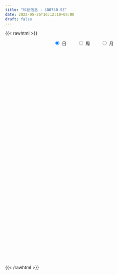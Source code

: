 ```yaml
---
title: "科创信息 - 300730.SZ"
date: 2022-05-26T16:12:10+08:00
draft: false
---
```

{{< rawhtml >}}
    <div style="text-align: center">
        <label style="padding: 1rem;"><input style="margin-right: .5rem" type="radio" name="period" value="D" checked onclick="period_change(this)">日</label>
        <label style="padding: 1rem;"><input style="margin-right: .5rem" type="radio" name="period" value="W" onclick="period_change(this)">周</label>
        <label style="padding: 1rem;"><input style="margin-right: .5rem" type="radio" name="period" value="M" onclick="period_change(this)">月</label>
    </div>
    <div id="chart" style="height: 700px;"></div> 
    <script type="text/javascript">
        const D_v = [9443.5,25385.8,19893.3,8906.42,8068.0,14833.0,13781.73,12003.5,11065.5,11438.45,15263.78,15797.0,18011.0,14410.23,10683.65,12580.5,25256.8,21319.0,59032.85,62224.02,39305.74,38021.75,27051.8,41185.65,31008.5,30438.91,17930.1,22711.1,19058.0,16519.0,72458.66,70167.05,42085.82,79376.54,121908.09,130918.43,89990.81,144579.3,91234.63,99290.86,186394.96,225645.32,137852.8,106731.9,117925.84,84306.6,68578.82,85595.1,66762.65,78666.55,59074.8,47220.02,41153.32,49302.9,44762.12,103785.2,58346.12,50975.8,37297.7,32661.1,36879.0,38184.1,92887.13,58354.5,35832.3,43767.3,29293.0,22136.05,22171.0,23701.0,21616.0,18800.8,26234.0,26129.1,24023.27,22946.99,27298.08,16214.5,25309.0,23055.55,18203.7,23357.11,17313.91,17837.1,15746.18,41631.0,26649.7,21901.7,16296.21,12959.0,17430.08,57331.11,62444.01,41465.2,69233.01,58394.35,46928.36,39869.5,104103.58,60379.06,52883.7,41491.7,34128.0,44418.7,37768.0,51626.5,19784.0,16547.83,23163.8,27030.0,19079.3,19511.4,14693.5,20214.91,15480.23,13973.7,26141.0,14548.8,13908.0,19829.5,21529.0,23727.15,37982.0,27078.4,30814.5,44687.0,27213.69,19103.81,19589.0,21322.0,24490.0,46935.71,71512.8,70199.8,81065.94,51575.0,31249.73,31952.49,27082.0,22775.0,21963.0,20809.1,28034.0,45088.1,37431.7,26333.0,49149.0,35354.8,46635.3,42199.4,33915.0,34399.0,22170.0,94861.19,51883.7,61147.86,38983.48,58263.82,49209.0,32817.7,60590.7,43627.9,25826.0,28117.97,48993.25,40931.7,111005.42,100873.23,84638.4,99137.98,133552.27,154407.28,132247.28,103589.9,129542.8,102961.4,71206.92,85384.29,144959.11,97811.05,146717.0,107850.0,63059.0,99353.05,114658.72,227596.73,230080.12,234582.12,350446.01,273024.64,167282.31,121579.63,104682.62,101170.15,144955.68,91802.15,56865.2,94871.2,106820.5,112120.2,136976.36,85349.0,89982.45,174734.78,208735.9,124865.1,98360.4,187058.31,112227.76,81961.61,92106.15,55636.0,56184.0,45207.1,85227.77,61265.32,49177.38,72739.56,51686.0,91040.38,95392.08,68049.7,119381.0,182273.78,172552.43,115436.11,192426.67,227098.27,198565.89,177974.9,135946.5,113300.9,87975.7,76108.0,66754.0,94084.0,55790.4,54269.0,71758.1,50344.0,38642.7,47968.0,37322.5,60371.8,46105.0,39453.0,34343.5,63843.3,31886.0,27572.0]
const D_histogram = [0.0,0.0394265527,0.0435383811,0.0296553159,0.0197805912,0.040868446,0.043916005,0.0468452934,0.0538945971,0.0509468082,0.0551221004,0.0697864946,0.0487563828,0.0285981731,0.016978798,0.0150981042,0.0219319293,0.0363595613,0.0763290778,0.1166814781,0.1300930382,0.1122683818,0.0850783447,0.0897916986,0.0723768101,0.0348203809,0.0012070942,-0.0562551664,-0.1038270126,-0.123324002,-0.0792487055,-0.0217081202,-0.0250650185,0.0217101988,0.1133601548,0.1470254816,0.1269310341,0.2187711811,0.2178270976,0.243796344,0.4717030871,0.4462064192,0.3432494183,0.2167782751,0.1640294541,0.0526660052,-0.0156896472,-0.0962276047,-0.1333730455,-0.2476451864,-0.3386100637,-0.4266568791,-0.4294291629,-0.3865634118,-0.3266694879,-0.2297798793,-0.1716933881,-0.1641941407,-0.1520448206,-0.1359949182,-0.0976099565,-0.1038132635,-0.0601824611,-0.0717059514,-0.1074589216,-0.168404666,-0.1815734444,-0.1904957931,-0.1990455424,-0.1656165918,-0.1449035541,-0.1188762654,-0.1257112726,-0.1422880802,-0.1305923875,-0.1046823836,-0.0716209543,-0.053515992,-0.0124273867,0.0332831931,0.0596351779,0.085099768,0.0931630615,0.0954281205,0.0911700138,0.1070894475,0.0879902765,0.0554009047,0.0369980842,0.0156039666,0.0189479779,0.0509805937,0.1081337461,0.1152481324,0.1522667016,0.1706412971,0.1778925883,0.154412071,0.1904059525,0.1828606761,0.1301357125,0.0828309757,0.0578071284,0.0077234202,-0.0165306809,-0.0826365952,-0.122819264,-0.1373474298,-0.1589719294,-0.1995027683,-0.2039937923,-0.1896626251,-0.1644912336,-0.1532534926,-0.1229091268,-0.0825378425,-0.0371719122,-0.0088378152,0.0220339442,0.0534658696,0.0739066735,0.0957911161,0.13189292,0.1421657553,0.159637662,0.1407751031,0.1336301183,0.1058196918,0.0860567266,0.0581377347,0.0443067013,0.0437588488,0.0686963901,0.0934657797,0.1217237084,0.105737061,0.0817611198,0.0334264999,0.0105725254,-0.0053475543,-0.0269238608,-0.0361748876,-0.0205406711,0.0086420253,0.0160491957,0.0215083688,0.0324313172,0.0199670954,0.0342954394,0.0511858533,0.0233694955,-0.0329778151,-0.0607827805,-0.0186858839,-0.0108830744,0.0158839391,0.0224654958,0.0549277547,0.0577504317,0.0519268247,0.0115147006,0.0063985808,-0.0152698504,-0.0104043599,0.0051171455,0.0041561263,0.0726771653,0.0878167911,0.1348745552,0.1015227123,0.1060806761,0.1613606526,0.1207221182,0.0805311591,-0.1195528049,-0.1876460961,-0.2736739132,-0.2745500059,-0.1671379519,-0.10750732,-0.0200792825,0.0272656119,0.038646831,0.0446709548,0.0628741622,0.146325689,0.2276748271,0.3086664454,0.4393679402,0.3272539677,0.2282616224,0.1115302681,0.0399614513,-0.0315485182,-0.1432352153,-0.2535009913,-0.3360964147,-0.3720020647,-0.3452808891,-0.327145307,-0.2418439386,-0.2325984023,-0.2256671742,-0.0662349452,0.052939891,0.0862691566,0.1097969995,0.1818574268,0.1512334402,0.0670821704,-0.0495513921,-0.1094795577,-0.1757853609,-0.1917960792,-0.1571374164,-0.1700364335,-0.1453095774,-0.2000728478,-0.2432581277,-0.2157414887,-0.1327356498,-0.1357853519,-0.0512666102,0.0608502114,0.175314463,0.236986808,0.1986176144,0.2554562857,0.2229033151,-0.0150898527,-0.2474468302,-0.351845723,-0.4680474795,-0.4491953321,-0.387778126,-0.2949977893,-0.2103635245,-0.1207523807,-0.0790310652,-0.0272134809,0.019343438,0.0645856319,0.077128782,0.079192483,0.0769518966,0.0687646494,0.0864787362,0.0286804905,0.022881761,0.0218473756]
const D_fast = [0.0,0.0492831909,0.0642796146,0.0578103783,0.0528808014,0.0841857677,0.0982123279,0.1128529398,0.1333758927,0.1431648058,0.1611206232,0.193231641,0.1843906249,0.1713819585,0.1640072829,0.1659011151,0.1782179225,0.2017354448,0.2607872308,0.3303100006,0.3762448203,0.3864872594,0.3805668084,0.4077280869,0.408407401,0.379556067,0.3462445538,0.2747185016,0.2011899023,0.1508619124,0.1751250325,0.2272385878,0.2176154349,0.2698182019,0.3898081965,0.4602298938,0.4718682049,0.6184011471,0.671913838,0.7588321704,1.1046646852,1.1907196221,1.1735749758,1.1012984014,1.0895569439,0.9913599963,0.9190819321,0.8144870734,0.7439983713,0.5678149338,0.3921975405,0.1974865054,0.0873569308,0.033581829,0.0118083809,0.0512530197,0.0664161639,0.0328668761,0.007004991,-0.0109438362,0.0030386364,-0.0291179864,-0.0005327993,-0.0299827774,-0.092600478,-0.1956473889,-0.2542095284,-0.3107558254,-0.3690669603,-0.3770421577,-0.3925550085,-0.3962467861,-0.4345096115,-0.4866584392,-0.5076108433,-0.5078714353,-0.4927152445,-0.4879892803,-0.4500075217,-0.3959761436,-0.3547153643,-0.3079758321,-0.2766217733,-0.2504996842,-0.2319652874,-0.1892734919,-0.1863750937,-0.2051142394,-0.2142675389,-0.2317606648,-0.223679659,-0.1789018948,-0.0947153058,-0.0587888864,0.0162963582,0.077331278,0.1290557162,0.1441782167,0.2277735863,0.265943479,0.2457524435,0.2191554506,0.2085833855,0.1604305323,0.132043761,0.0452786978,-0.025608787,-0.0744738102,-0.1358412922,-0.2262478231,-0.2817372952,-0.3148217843,-0.3307732012,-0.3578488333,-0.3582317492,-0.3384949255,-0.3024219733,-0.2762973302,-0.2399170846,-0.1951186918,-0.1562012195,-0.110368998,-0.041293964,0.00452031,0.0619016323,0.0782328491,0.1044953939,0.1031398904,0.1048911068,0.0915065486,0.0887521905,0.0991440502,0.141255689,0.1893915236,0.2480803794,0.2585279972,0.2549923359,0.2150143411,0.1948034979,0.1775465297,0.1492392579,0.1309445093,0.141443558,0.1727867607,0.18420623,0.1950424953,0.214073273,0.2066008251,0.2295030288,0.2591899061,0.2372159221,0.1726241578,0.1296234973,0.1670489229,0.1721309638,0.202868962,0.2150668927,0.2612610903,0.2785213752,0.2856794745,0.2481460254,0.2446295508,0.2191436571,0.2214080576,0.2382088494,0.2382868617,0.3249771921,0.3620710157,0.4428474186,0.4348762537,0.4659543866,0.5615745262,0.5511165213,0.531058352,0.3010861868,0.1860813715,0.0316350761,-0.037878518,0.027749048,0.06050285,0.1429110668,0.1970723642,0.218115291,0.2353071535,0.2692289015,0.3892618505,0.5275296954,0.685687925,0.9262314049,0.8959309244,0.8540039847,0.7651551973,0.7035767434,0.6241796443,0.4766841434,0.3030431196,0.1364235925,0.0075174264,-0.0520816203,-0.115732365,-0.0908919812,-0.1397960455,-0.189281611,-0.0464081183,0.0860016907,0.1408982455,0.1918753383,0.3094001222,0.3165844957,0.2492037684,0.120182358,0.032884303,-0.0773678404,-0.1413275786,-0.1459532699,-0.2013613954,-0.2129619337,-0.3177434159,-0.4217432278,-0.448161961,-0.3983400345,-0.4353360746,-0.3636339854,-0.2363046109,-0.0780117436,0.0429073034,0.0541925133,0.1748952561,0.1980681142,-0.0436975167,-0.3379162017,-0.5302765253,-0.7634901517,-0.8569368374,-0.8924641627,-0.8734332733,-0.8413898897,-0.781966841,-0.7600032919,-0.7149890777,-0.6635962994,-0.6022076975,-0.5703823519,-0.5485205301,-0.5315231424,-0.5225192273,-0.4831854564,-0.5338135795,-0.5338918687,-0.5294644102]
const D_slow = [0.0,0.0098566382,0.0207412335,0.0281550624,0.0331002102,0.0433173217,0.054296323,0.0660076463,0.0794812956,0.0922179977,0.1059985228,0.1234451464,0.1356342421,0.1427837854,0.1470284849,0.1508030109,0.1562859933,0.1653758836,0.184458153,0.2136285225,0.2461517821,0.2742188775,0.2954884637,0.3179363883,0.3360305909,0.3447356861,0.3450374596,0.330973668,0.3050169149,0.2741859144,0.254373738,0.248946708,0.2426804534,0.2481080031,0.2764480418,0.3132044122,0.3449371707,0.399629966,0.4540867404,0.5150358264,0.6329615981,0.7445132029,0.8303255575,0.8845201263,0.9255274898,0.9386939911,0.9347715793,0.9107146781,0.8773714167,0.8154601202,0.7308076042,0.6241433845,0.5167860937,0.4201452408,0.3384778688,0.281032899,0.238109552,0.1970610168,0.1590498116,0.1250510821,0.1006485929,0.0746952771,0.0596496618,0.041723174,0.0148584436,-0.0272427229,-0.072636084,-0.1202600323,-0.1700214179,-0.2114255658,-0.2476514544,-0.2773705207,-0.3087983389,-0.3443703589,-0.3770184558,-0.4031890517,-0.4210942903,-0.4344732883,-0.437580135,-0.4292593367,-0.4143505422,-0.3930756002,-0.3697848348,-0.3459278047,-0.3231353012,-0.2963629394,-0.2743653702,-0.2605151441,-0.251265623,-0.2473646314,-0.2426276369,-0.2298824885,-0.2028490519,-0.1740370188,-0.1359703434,-0.0933100191,-0.0488368721,-0.0102338543,0.0373676338,0.0830828028,0.115616731,0.1363244749,0.150776257,0.1527071121,0.1485744419,0.127915293,0.097210477,0.0628736196,0.0231306372,-0.0267450548,-0.0777435029,-0.1251591592,-0.1662819676,-0.2045953407,-0.2353226224,-0.255957083,-0.2652500611,-0.2674595149,-0.2619510288,-0.2485845614,-0.2301078931,-0.206160114,-0.173186884,-0.1376454452,-0.0977360297,-0.0625422539,-0.0291347244,-0.0026798014,0.0188343802,0.0333688139,0.0444454892,0.0553852014,0.0725592989,0.0959257439,0.126356671,0.1527909362,0.1732312162,0.1815878411,0.1842309725,0.1828940839,0.1761631187,0.1671193968,0.1619842291,0.1641447354,0.1681570343,0.1735341265,0.1816419558,0.1866337297,0.1952075895,0.2080040528,0.2138464267,0.2056019729,0.1904062778,0.1857348068,0.1830140382,0.186985023,0.1926013969,0.2063333356,0.2207709435,0.2337526497,0.2366313249,0.2382309701,0.2344135075,0.2318124175,0.2330917039,0.2341307354,0.2523000268,0.2742542245,0.3079728634,0.3333535414,0.3598737105,0.4002138736,0.4303944031,0.4505271929,0.4206389917,0.3737274677,0.3053089894,0.2366714879,0.1948869999,0.1680101699,0.1629903493,0.1698067523,0.17946846,0.1906361987,0.2063547393,0.2429361615,0.2998548683,0.3770214797,0.4868634647,0.5686769566,0.6257423622,0.6536249292,0.6636152921,0.6557281625,0.6199193587,0.5565441109,0.4725200072,0.379519491,0.2931992688,0.211412942,0.1509519574,0.0928023568,0.0363855632,0.0198268269,0.0330617997,0.0546290888,0.0820783387,0.1275426954,0.1653510555,0.1821215981,0.1697337501,0.1423638606,0.0984175204,0.0504685006,0.0111841465,-0.0313249619,-0.0676523562,-0.1176705682,-0.1784851001,-0.2324204723,-0.2656043847,-0.2995507227,-0.3123673752,-0.2971548224,-0.2533262066,-0.1940795046,-0.144425101,-0.0805610296,-0.0248352008,-0.028607664,-0.0904693716,-0.1784308023,-0.2954426722,-0.4077415052,-0.5046860367,-0.578435484,-0.6310263652,-0.6612144603,-0.6809722266,-0.6877755969,-0.6829397374,-0.6667933294,-0.6475111339,-0.6277130131,-0.608475039,-0.5912838766,-0.5696641926,-0.56249407,-0.5567736297,-0.5513117858]
const D_data = [['2021-05-17', 13.9811, 13.6822, 13.6423, 14.0011],['2021-05-18', 13.6523, 14.3, 13.5825, 14.5492],['2021-05-19', 14.1904, 14.011, 13.9014, 14.2901],['2021-05-20', 14.031, 13.7918, 13.7519, 14.0609],['2021-05-21', 13.732, 13.8018, 13.732, 14.1007],['2021-05-24', 13.742, 14.2502, 13.742, 14.2901],['2021-05-25', 14.2701, 14.1306, 14.0011, 14.3],['2021-05-26', 14.1306, 14.1904, 14.0409, 14.3499],['2021-05-27', 14.1007, 14.32, 14.1007, 14.4196],['2021-05-28', 14.31, 14.2602, 14.1007, 14.4196],['2021-05-31', 14.2402, 14.4096, 14.1605, 14.4993],['2021-06-01', 14.3897, 14.6588, 14.31, 14.6887],['2021-06-02', 14.7285, 14.2602, 14.2004, 14.7285],['2021-06-03', 14.3299, 14.2103, 14.2004, 14.5093],['2021-06-04', 14.1605, 14.2701, 14.1506, 14.4694],['2021-06-07', 14.2602, 14.3897, 14.2004, 14.4196],['2021-06-08', 14.4196, 14.5492, 13.9911, 14.7186],['2021-06-09', 14.5492, 14.7485, 14.4894, 14.9278],['2021-06-10', 14.7784, 15.2866, 14.6787, 15.6055],['2021-06-11', 15.3165, 15.6154, 15.0175, 15.745],['2021-06-15', 15.6055, 15.5556, 15.3165, 15.8247],['2021-06-16', 15.5357, 15.2866, 15.1072, 15.735],['2021-06-17', 15.0972, 15.167, 14.9777, 15.4161],['2021-06-18', 15.11, 15.62, 15.02, 16.0],['2021-06-21', 15.32, 15.42, 15.22, 15.55],['2021-06-22', 15.35, 15.11, 15.01, 15.46],['2021-06-23', 15.07, 15.03, 14.82, 15.16],['2021-06-24', 14.9, 14.51, 14.51, 15.0],['2021-06-25', 14.47, 14.33, 14.26, 14.62],['2021-06-28', 14.43, 14.45, 14.2, 14.59],['2021-06-29', 14.53, 15.27, 14.5, 16.27],['2021-06-30', 14.92, 15.71, 14.87, 16.0],['2021-07-01', 15.6, 15.11, 14.97, 15.63],['2021-07-02', 15.21, 15.89, 14.91, 16.23],['2021-07-05', 16.57, 16.92, 16.56, 18.61],['2021-07-06', 17.02, 16.68, 16.58, 18.38],['2021-07-07', 16.12, 16.2, 16.07, 17.1],['2021-07-08', 16.32, 17.99, 15.7, 18.4],['2021-07-09', 17.29, 17.31, 17.11, 17.9],['2021-07-12', 17.38, 17.97, 17.02, 18.38],['2021-07-13', 18.6, 21.56, 18.6, 21.56],['2021-07-14', 20.06, 19.4, 19.22, 20.37],['2021-07-15', 18.9, 18.51, 18.07, 19.11],['2021-07-16', 18.25, 17.94, 17.81, 18.6],['2021-07-19', 17.7, 18.66, 17.26, 18.98],['2021-07-20', 18.22, 17.7, 17.59, 18.4],['2021-07-21', 17.65, 17.9, 17.52, 18.13],['2021-07-22', 17.61, 17.43, 17.35, 18.2],['2021-07-23', 17.45, 17.69, 17.3, 17.73],['2021-07-26', 17.42, 16.28, 16.01, 17.73],['2021-07-27', 16.34, 15.89, 15.83, 16.57],['2021-07-28', 15.78, 15.23, 14.69, 15.95],['2021-07-29', 15.46, 15.79, 15.35, 15.86],['2021-07-30', 15.79, 16.21, 15.53, 16.38],['2021-08-02', 16.37, 16.47, 15.9, 16.56],['2021-08-03', 16.99, 17.18, 16.79, 17.77],['2021-08-04', 16.8, 16.99, 16.7, 17.15],['2021-08-05', 16.81, 16.43, 16.3, 17.09],['2021-08-06', 16.84, 16.44, 16.15, 16.88],['2021-08-09', 16.64, 16.47, 16.3, 16.68],['2021-08-10', 16.39, 16.82, 16.34, 17.01],['2021-08-11', 16.7, 16.28, 16.25, 16.77],['2021-08-12', 16.8, 16.95, 16.74, 17.62],['2021-08-13', 16.63, 16.3, 16.17, 16.7],['2021-08-16', 16.17, 15.8, 15.78, 16.3],['2021-08-17', 15.82, 15.11, 15.08, 15.98],['2021-08-18', 15.12, 15.36, 14.96, 15.45],['2021-08-19', 15.27, 15.19, 15.05, 15.43],['2021-08-20', 15.1, 14.97, 14.73, 15.18],['2021-08-23', 14.94, 15.39, 14.94, 15.5],['2021-08-24', 15.31, 15.22, 15.21, 15.64],['2021-08-25', 15.22, 15.27, 15.15, 15.45],['2021-08-26', 15.39, 14.77, 14.74, 15.4],['2021-08-27', 14.69, 14.43, 14.33, 14.83],['2021-08-30', 14.88, 14.61, 14.61, 15.19],['2021-08-31', 14.77, 14.74, 14.35, 15.15],['2021-09-01', 14.7, 14.86, 14.3, 14.98],['2021-09-02', 14.81, 14.7, 14.62, 14.84],['2021-09-03', 14.85, 15.06, 14.72, 15.09],['2021-09-06', 15.0, 15.3, 15.0, 15.39],['2021-09-07', 15.31, 15.23, 15.2, 15.47],['2021-09-08', 15.23, 15.36, 15.03, 15.36],['2021-09-09', 15.27, 15.25, 15.12, 15.32],['2021-09-10', 15.16, 15.23, 15.06, 15.35],['2021-09-13', 15.23, 15.17, 15.06, 15.34],['2021-09-14', 15.09, 15.49, 15.08, 15.85],['2021-09-15', 15.37, 15.08, 15.04, 15.59],['2021-09-16', 15.05, 14.79, 14.78, 15.24],['2021-09-17', 14.78, 14.83, 14.52, 14.94],['2021-09-22', 14.61, 14.67, 14.48, 14.8],['2021-09-23', 14.7, 14.91, 14.69, 15.12],['2021-09-24', 15.08, 15.36, 15.0, 16.18],['2021-09-27', 15.36, 15.95, 15.16, 16.0],['2021-09-28', 15.77, 15.56, 15.1, 15.77],['2021-09-29', 15.4, 16.14, 15.4, 16.48],['2021-09-30', 16.41, 16.17, 15.77, 16.6],['2021-10-08', 16.17, 16.23, 15.86, 16.46],['2021-10-11', 16.29, 15.93, 15.7, 16.3],['2021-10-12', 15.83, 16.85, 15.68, 17.0],['2021-10-13', 16.51, 16.54, 16.29, 16.84],['2021-10-14', 16.39, 15.95, 15.93, 16.6],['2021-10-15', 15.89, 15.85, 15.62, 16.35],['2021-10-18', 15.85, 16.01, 15.83, 16.5],['2021-10-19', 15.7, 15.54, 15.46, 15.95],['2021-10-20', 15.74, 15.68, 15.63, 16.22],['2021-10-21', 15.29, 14.89, 14.79, 15.4],['2021-10-22', 14.81, 14.86, 14.71, 15.03],['2021-10-25', 14.97, 14.94, 14.73, 15.1],['2021-10-26', 14.91, 14.64, 14.55, 14.96],['2021-10-27', 14.72, 14.09, 13.98, 14.72],['2021-10-28', 14.22, 14.25, 14.0, 14.37],['2021-10-29', 14.22, 14.34, 14.04, 14.52],['2021-11-01', 14.41, 14.42, 14.07, 14.58],['2021-11-02', 14.42, 14.19, 14.1, 14.65],['2021-11-03', 14.23, 14.4, 14.08, 14.58],['2021-11-04', 14.3, 14.6, 14.3, 14.72],['2021-11-05', 14.61, 14.81, 14.55, 14.99],['2021-11-08', 14.78, 14.74, 14.54, 14.82],['2021-11-09', 14.74, 14.9, 14.65, 14.97],['2021-11-10', 14.86, 15.07, 14.8, 15.14],['2021-11-11', 15.0, 15.09, 14.99, 15.26],['2021-11-12', 15.12, 15.26, 15.01, 15.35],['2021-11-15', 15.3, 15.66, 15.28, 15.86],['2021-11-16', 15.66, 15.55, 15.45, 15.82],['2021-11-17', 15.55, 15.82, 15.48, 15.85],['2021-11-18', 16.25, 15.47, 15.4, 16.45],['2021-11-19', 15.49, 15.65, 15.2, 15.73],['2021-11-22', 15.62, 15.39, 15.35, 15.76],['2021-11-23', 15.31, 15.44, 15.15, 15.48],['2021-11-24', 15.49, 15.27, 15.15, 15.49],['2021-11-25', 15.29, 15.38, 15.15, 15.62],['2021-11-26', 15.37, 15.55, 14.96, 15.97],['2021-11-29', 15.23, 15.99, 15.14, 16.13],['2021-11-30', 15.88, 16.2, 15.75, 16.49],['2021-12-01', 16.16, 16.49, 16.04, 16.98],['2021-12-02', 16.5, 16.08, 16.0, 16.53],['2021-12-03', 16.25, 15.97, 15.94, 16.43],['2021-12-06', 16.0, 15.54, 15.4, 16.05],['2021-12-07', 15.7, 15.71, 15.45, 15.86],['2021-12-08', 15.6, 15.72, 15.54, 15.91],['2021-12-09', 15.73, 15.56, 15.51, 15.89],['2021-12-10', 15.52, 15.63, 15.39, 15.88],['2021-12-13', 15.66, 15.96, 15.55, 16.16],['2021-12-14', 15.95, 16.27, 15.83, 16.31],['2021-12-15', 16.24, 16.13, 16.05, 16.47],['2021-12-16', 16.2, 16.18, 16.13, 16.45],['2021-12-17', 16.19, 16.34, 15.88, 16.54],['2021-12-20', 16.29, 16.09, 15.97, 16.58],['2021-12-21', 16.08, 16.48, 16.0, 16.66],['2021-12-22', 16.56, 16.66, 16.34, 16.79],['2021-12-23', 16.6, 16.13, 16.12, 16.6],['2021-12-24', 16.27, 15.57, 15.5, 16.49],['2021-12-27', 15.6, 15.69, 15.51, 15.93],['2021-12-28', 15.72, 16.6, 15.6, 17.82],['2021-12-29', 16.5, 16.32, 16.13, 16.59],['2021-12-30', 16.33, 16.68, 16.3, 16.94],['2021-12-31', 16.67, 16.56, 16.45, 16.88],['2022-01-04', 16.8, 17.05, 16.68, 17.48],['2022-01-05', 17.1, 16.85, 16.62, 17.35],['2022-01-06', 17.0, 16.81, 16.48, 17.0],['2022-01-07', 16.81, 16.31, 16.22, 17.5],['2022-01-10', 15.9, 16.67, 15.85, 16.7],['2022-01-11', 16.75, 16.42, 16.41, 16.86],['2022-01-12', 16.58, 16.73, 16.38, 16.86],['2022-01-13', 17.0, 16.95, 16.66, 17.3],['2022-01-14', 16.9, 16.82, 16.75, 17.28],['2022-01-17', 17.1, 17.94, 16.93, 17.95],['2022-01-18', 17.93, 17.6, 17.5, 18.4],['2022-01-19', 17.31, 18.3, 17.31, 18.3],['2022-01-20', 18.54, 17.47, 17.45, 18.58],['2022-01-21', 17.22, 18.0, 17.22, 18.55],['2022-01-24', 17.66, 18.96, 17.54, 19.65],['2022-01-25', 18.5, 17.97, 17.25, 18.68],['2022-01-26', 17.79, 17.9, 16.7, 18.28],['2022-01-27', 18.9, 15.29, 15.18, 19.3],['2022-01-28', 15.33, 16.15, 15.12, 16.95],['2022-02-07', 16.43, 15.37, 15.32, 16.59],['2022-02-08', 15.35, 16.02, 14.57, 16.19],['2022-02-09', 16.3, 17.52, 16.13, 18.5],['2022-02-10', 17.16, 17.29, 16.83, 17.44],['2022-02-11', 17.1, 18.01, 17.0, 18.65],['2022-02-14', 17.52, 17.9, 17.27, 18.0],['2022-02-15', 17.67, 17.66, 17.2, 17.95],['2022-02-16', 18.2, 17.7, 17.15, 18.57],['2022-02-17', 17.11, 17.99, 16.73, 18.4],['2022-02-18', 18.58, 19.2, 18.4, 20.67],['2022-02-21', 19.28, 19.81, 18.97, 20.66],['2022-02-22', 18.49, 20.51, 18.28, 21.28],['2022-02-23', 22.5, 22.07, 21.68, 24.38],['2022-02-24', 20.7, 19.46, 18.43, 21.75],['2022-02-25', 18.91, 19.36, 18.61, 20.07],['2022-02-28', 19.81, 18.78, 18.5, 19.98],['2022-03-01', 18.75, 18.99, 18.2, 19.15],['2022-03-02', 18.63, 18.7, 18.44, 19.29],['2022-03-03', 18.99, 17.72, 17.61, 18.99],['2022-03-04', 17.54, 17.06, 17.02, 17.78],['2022-03-07', 16.91, 16.72, 16.63, 17.16],['2022-03-08', 16.69, 16.76, 16.52, 17.31],['2022-03-09', 16.65, 17.28, 15.7, 17.28],['2022-03-10', 17.5, 17.06, 17.05, 17.77],['2022-03-11', 16.63, 17.98, 16.54, 18.21],['2022-03-14', 17.69, 17.11, 17.1, 18.1],['2022-03-15', 16.92, 16.95, 16.78, 17.62],['2022-03-16', 17.2, 19.2, 17.01, 19.21],['2022-03-17', 19.3, 19.45, 18.8, 19.77],['2022-03-18', 18.9, 18.85, 18.72, 19.33],['2022-03-21', 18.58, 18.97, 18.31, 19.04],['2022-03-22', 18.61, 19.97, 18.3, 19.97],['2022-03-23', 19.56, 18.95, 18.81, 19.66],['2022-03-24', 18.63, 18.08, 17.81, 18.63],['2022-03-25', 18.06, 17.16, 17.1, 18.55],['2022-03-28', 16.81, 17.35, 16.7, 17.5],['2022-03-29', 17.22, 16.83, 16.55, 17.25],['2022-03-30', 16.91, 17.1, 16.65, 17.11],['2022-03-31', 16.87, 17.65, 16.8, 17.7],['2022-04-01', 17.6, 16.98, 16.98, 17.69],['2022-04-06', 17.1, 17.35, 17.05, 17.55],['2022-04-07', 17.2, 16.12, 16.0, 17.2],['2022-04-08', 16.14, 15.8, 15.56, 16.35],['2022-04-11', 16.26, 16.43, 16.26, 17.28],['2022-04-12', 15.99, 17.25, 15.82, 17.54],['2022-04-13', 16.92, 16.24, 16.19, 17.15],['2022-04-14', 16.41, 17.44, 16.37, 17.76],['2022-04-15', 17.08, 18.28, 17.01, 18.81],['2022-04-18', 17.97, 18.98, 17.86, 19.66],['2022-04-19', 18.58, 18.93, 18.38, 19.07],['2022-04-20', 20.37, 17.89, 17.86, 20.55],['2022-04-21', 17.86, 19.3, 17.68, 20.38],['2022-04-22', 18.54, 18.43, 18.08, 20.3],['2022-04-25', 17.37, 15.2, 15.08, 17.55],['2022-04-26', 14.94, 13.88, 13.88, 15.5],['2022-04-27', 13.7, 14.31, 13.03, 14.38],['2022-04-28', 14.11, 13.2, 13.1, 14.16],['2022-04-29', 13.42, 14.21, 13.3, 14.3],['2022-05-05', 14.1, 14.56, 13.71, 14.75],['2022-05-06', 14.15, 15.02, 14.06, 15.79],['2022-05-09', 14.9, 15.11, 14.9, 15.32],['2022-05-10', 14.93, 15.42, 14.85, 15.46],['2022-05-11', 15.3, 15.0, 14.97, 15.61],['2022-05-12', 14.75, 15.24, 14.63, 15.58],['2022-05-13', 15.3, 15.34, 15.01, 15.45],['2022-05-16', 15.36, 15.51, 15.21, 15.73],['2022-05-17', 15.5, 15.22, 14.9, 15.5],['2022-05-18', 15.6, 15.1, 15.02, 15.94],['2022-05-19', 14.82, 15.02, 14.74, 15.17],['2022-05-20', 15.03, 14.89, 14.7, 15.16],['2022-05-23', 14.98, 15.22, 14.92, 15.25],['2022-05-24', 15.25, 14.13, 14.13, 15.3],['2022-05-25', 14.16, 14.55, 14.16, 14.64],['2022-05-26', 14.7, 14.53, 14.17, 14.7]]
const W_v = [242.14,2099.86,67783.06,386371.61,641758.41,357126.62,387193.13,299311.8,222964.57,108269.75,67451.75,310823.26,206357.9,469458.28,467495.77,624717.23,295669.81,297278.89,282109.18,395680.98,107939.9,133764.31,142958.91,347169.85,401472.88,657382.47,837083.63,307377.61,506905.74,434497.38,394686.44,230421.11,190389.97,190424.34,264481.29,219926.23,315948.79,258280.61,350368.31,245983.98,162246.53,105198.57,135398.66,184277.77,179964.81,144955.14,903715.2100000001,784302.9099999999,577382.0,253818.32,280125.11,234323.75,225208.15,311249.2,105818.17,278149.81,262949.83,171229.2,142258.68,230515.15,346651.75,461703.63,763997.8899999999,658517.97,323257.88,223215.22,332220.91,255358.26,307870.31,389620.21,134514.59,195297.22,177257.36,151424.71,144180.7,153892.22,376504.57,1441814.6000000001,515576.6,264188.19,234265.44,179601.18,180253.45,194538.62,163679.99,141568.33,246208.35,230169.28,334104.9299999999,319700.96,342201.2,359420.23,28492.06,111320.58,332143.4,341505.91,275169.47,164032.37,100649.88,111518.58,99299.99,117312.55,146224.5,160444.91,131427.31,109399.68,212547.64,275842.04,121439.05,273262.74,203446.62,308942.26,416177.99,482699.05,566023.1799999999,614991.1399999999,1168535.8400000001,457558.48,397471.77,227138.46,266932.76,145506.66,95228.09,108104.68,119618.4,141921.5,146905.95,109156.1,144579.34,66582.73,125489.05,378753.71,287870.45,221308.59,157986.51,497487.4,154884.69,127794.8,274893.95,353082.76,939581.74,527014.8300000001,1014159.9,752718.25,279009.97,1159048.21,475212.89,357129.38,270166.48,235911.27,162865.98,509814.24,337266.34,210178.51,151655.36,149985.36,208764.53,180829.04,127453.43,142862.7,148846.6,152627.56,66938.98,73949.78,229482.95,135389.94,88737.2,49533.1,56060.3,40858.2,32147.9,33799.4,74908.43,63142.08,15165.8,88668.88,71697.02,63122.18,74165.66,180413.17,145564.94,121146.61,280607.07,578631.26,755915.84,423169.01,275417.59,295166.94,258965.83,153199.65,116480.9,115791.84,99767.37,122224.79,87720.19,231536.57,46928.36,298727.54,187725.2,105332.33,90503.34,93542.45,167775.59,131440.52,305603.27,124581.59,186035.8,192503.5,269046.23,200881.22,187496.82,529207.2999999999,622748.6599999999,546078.3699999999,612517.5,1255415.2000000002,564190.23,507653.46,683667.23,571714.23,303520.19,173602.94,556136.9400000001,906079.37,591306.0,160838.0,270804.2,231220.3,157644.8]
const W_histogram = [0.0,0.3622418234,1.1528303081,1.7563303971,1.8943167739,1.6982425825,1.5143803742,1.0058320023,0.4822182984,0.092559536,-0.0984795092,-0.1118200933,0.1701430953,0.2234868904,0.26727917,0.6729349975,0.7222053132,0.5638716668,0.3242824366,0.1418915753,-0.0657887454,-0.2082815225,-0.2715943796,-0.055777281,-0.1643665143,0.1196846572,0.1034473949,-0.0808293195,-0.0338455339,-0.2164570622,-0.2793352325,-0.4972533876,-0.7663565568,-1.1147653656,-1.226518409,-1.3623243894,-1.2708581094,-1.2261706208,-1.0766403043,-0.9803129035,-0.9340213298,-0.8897457957,-0.9460592127,-0.9000972879,-0.8673403956,-0.453414847,-0.2072784546,0.1603214671,0.1687404221,0.1505274861,0.1225454332,-0.0194939766,-0.0709974838,-0.1461560307,-0.1624790979,-0.121777284,-0.1266679993,-0.1318358452,-0.2406862315,-0.1938024948,-0.0784461417,0.0695429623,0.3827147767,0.4042981667,0.4038080917,0.3639864172,0.3947546509,0.3101929718,0.3589194969,0.3440030057,0.1050036583,-0.0552665818,-0.0952113823,-0.1148251567,-0.0800412693,-0.0796647463,0.2121674565,0.2325138561,0.0924548381,-0.018418054,-0.1459485433,-0.1901798632,-0.2326216179,-0.2446002102,-0.3223832984,-0.325198961,-0.2826648772,-0.2386147564,-0.1162522205,-0.0022319569,0.0936313633,0.0405751456,-0.0126131633,-0.020654078,0.0456433059,0.0220292344,-0.0086461608,-0.0769386131,-0.151753745,-0.2080353957,-0.2682682242,-0.2721339887,-0.2233884958,-0.1551112925,-0.1075630784,-0.0309525688,0.0795520538,0.0901294347,0.0765559309,0.0756004131,0.0381163999,0.1290059017,0.0997104511,0.1761554519,0.3290308427,0.3836862733,0.3122725295,0.1851286903,0.0944935767,0.0236829955,-0.0487660887,-0.1107388045,-0.1101093263,-0.1086273474,-0.1583568112,-0.1492249924,-0.0989033255,-0.0726575259,-0.0309884997,-0.0122965945,0.0260203238,0.1508894226,0.1889285976,0.205730032,0.2530277817,0.2667784332,0.2473564456,0.1999706369,0.22930244,0.3237342073,0.3413514455,0.379716391,0.6476077395,0.7983678108,0.9327619545,0.8410472496,0.6658263512,0.3817007259,0.1921564996,0.0014417784,-0.155850924,-0.2009251916,-0.3579007632,-0.4977415648,-0.547156972,-0.5773926762,-0.5074901871,-0.5267789549,-0.4878358709,-0.4673709541,-0.424161463,-0.3183826248,-0.2456229551,-0.1160457829,-0.010806425,0.0730544766,0.0041255646,-0.0195911749,-0.0416723051,-0.0760963848,-0.0921174124,-0.097455727,-0.0727113452,-0.100187289,-0.105948032,-0.0835658111,-0.0750445821,-0.0328821371,-0.0003915319,0.109556741,0.1764802654,0.1299078873,0.196224133,0.3204386664,0.4232848949,0.4502222184,0.3486473379,0.2801817881,0.2118064759,0.0706463001,-0.0584792313,-0.0984927544,-0.1096866624,-0.1383562613,-0.1168106075,-0.0467852841,0.002198699,0.007341773,-0.0542089022,-0.1242174842,-0.1323947488,-0.1023632747,-0.0535533561,-0.0266807652,0.018279224,0.0236760807,0.0709472047,0.0473744322,0.092844914,0.0998612168,0.1306811994,0.217265219,0.1403994664,0.201559527,0.302808152,0.3574535377,0.2222181525,0.1800448384,0.1948105805,0.0806733434,-0.0120937198,-0.1503934691,-0.0760668958,-0.0208883694,-0.2594395994,-0.3479955362,-0.3683725838,-0.3932482313,-0.4129996096]
const W_fast = [0.0,0.4528022792,1.5315983409,2.5741810293,3.1857465996,3.4142330538,3.608965939,3.3518755677,2.9488164384,2.58229756,2.3666386375,2.32534303,2.6498419925,2.7590575101,2.8696695823,3.4435591592,3.6733808031,3.6560150734,3.4974964524,3.350578485,3.1264509779,2.9318878201,2.8006763681,3.0025491465,2.8528682847,3.1668406204,3.1764652068,2.9719811625,3.0105035647,2.7737777708,2.6410657924,2.2988342904,1.8381419821,1.2110418319,0.7926591862,0.3162721084,0.090023861,-0.1718313056,-0.2914610651,-0.4402118902,-0.627425649,-0.8055865637,-1.0984147839,-1.2774771812,-1.4615553877,-1.1609835509,-0.9666667721,-0.5589864837,-0.5083824231,-0.4889634877,-0.4863091822,-0.6332220862,-0.7024749643,-0.8141725189,-0.8711153605,-0.8608578677,-0.8974155828,-0.9355423899,-1.1045643341,-1.1061312211,-1.0103864035,-0.8450115589,-0.4361610504,-0.3135031186,-0.2130411707,-0.1618662409,-0.0324093445,-0.0394227806,0.0990336187,0.170117879,-0.0426305539,-0.2167174395,-0.2804650856,-0.3287851492,-0.3140115791,-0.3335512426,0.0113228243,0.0897976879,-0.0271476206,-0.1426250262,-0.3066426513,-0.3984189371,-0.4990160961,-0.5721447411,-0.7305236538,-0.8146390567,-0.8427711922,-0.8583747605,-0.7650752798,-0.6516130053,-0.5323418444,-0.5752542756,-0.6315958753,-0.6448003095,-0.5670920992,-0.585198862,-0.6180357974,-0.705562903,-0.8183164712,-0.9266069707,-1.0539068554,-1.125806117,-1.1329077481,-1.1034083679,-1.0827509233,-1.013878556,-0.88348592,-0.8503761804,-0.8448107015,-0.826866116,-0.8548210291,-0.731680052,-0.7360478897,-0.615564026,-0.3804309245,-0.2298539256,-0.223199537,-0.3040612037,-0.3710729231,-0.4359627554,-0.5206033618,-0.6102607787,-0.6371586321,-0.66283349,-0.7521521566,-0.780326586,-0.7547307504,-0.7466493322,-0.712727431,-0.6971096744,-0.6522876751,-0.4896962207,-0.4044248963,-0.3361909539,-0.2256362588,-0.145190999,-0.1027738752,-0.1001670247,-0.0135096116,0.1618557076,0.2648108072,0.3981048504,0.8278981338,1.1782501577,1.54583479,1.6643818975,1.6556175869,1.4669171431,1.3254120417,1.1350577651,0.9388023318,0.8434967662,0.5970460039,0.3327698111,0.1465651608,-0.0280187124,-0.0849887701,-0.2359722767,-0.3189881604,-0.415365982,-0.4781968567,-0.4520136747,-0.4406597438,-0.3400940174,-0.2375562657,-0.135431745,-0.2033292658,-0.2319437991,-0.2644430055,-0.3178911814,-0.3569415621,-0.3866438085,-0.3800772629,-0.432600029,-0.46484778,-0.4633570118,-0.4735969284,-0.4396550177,-0.4072622954,-0.2699248373,-0.1588812466,-0.1729766528,-0.0576043738,0.1467198262,0.3553872783,0.4948801564,0.4804671105,0.4820470077,0.4666233145,0.3431247137,0.1993793744,0.1347426628,0.0961270891,0.032868425,0.0252114269,0.0835404292,0.1330740871,0.1400526044,0.0649497036,-0.0361132494,-0.0773892013,-0.0729485458,-0.0375269663,-0.0173245667,0.0322052286,0.0435211055,0.1085290306,0.0967998662,0.1654815765,0.1974631834,0.260953466,0.4018537903,0.3600879043,0.4716378466,0.6485885097,0.7925972798,0.7129164327,0.7157543281,0.7792227154,0.6852538141,0.5894633209,0.4135652044,0.4688750538,0.5188314878,0.215420358,0.0398655371,-0.0726046564,-0.1957923617,-0.3187936424]
const W_slow = [0.0,0.0905604558,0.3787680329,0.8178506321,1.2914298256,1.7159904713,2.0945855648,2.3460435654,2.46659814,2.489738024,2.4651181467,2.4371631234,2.4796988972,2.5355706198,2.6023904123,2.7706241617,2.95117549,3.0921434067,3.1732140158,3.2086869096,3.1922397233,3.1401693427,3.0722707478,3.0583264275,3.0172347989,3.0471559632,3.073017812,3.0528104821,3.0443490986,2.990234833,2.9204010249,2.796087678,2.6044985388,2.3258071974,2.0191775952,1.6785964978,1.3608819705,1.0543393153,0.7851792392,0.5401010133,0.3065956809,0.0841592319,-0.1523555712,-0.3773798932,-0.5942149921,-0.7075687039,-0.7593883175,-0.7193079508,-0.6771228452,-0.6394909737,-0.6088546154,-0.6137281096,-0.6314774805,-0.6680164882,-0.7086362627,-0.7390805837,-0.7707475835,-0.8037065448,-0.8638781026,-0.9123287263,-0.9319402618,-0.9145545212,-0.818875827,-0.7178012853,-0.6168492624,-0.5258526581,-0.4271639954,-0.3496157524,-0.2598858782,-0.1738851268,-0.1476342122,-0.1614508577,-0.1852537032,-0.2139599924,-0.2339703098,-0.2538864963,-0.2008446322,-0.1427161682,-0.1196024587,-0.1242069722,-0.160694108,-0.2082390738,-0.2663944783,-0.3275445308,-0.4081403554,-0.4894400957,-0.560106315,-0.6197600041,-0.6488230592,-0.6493810484,-0.6259732076,-0.6158294212,-0.618982712,-0.6241462315,-0.6127354051,-0.6072280965,-0.6093896367,-0.6286242899,-0.6665627262,-0.7185715751,-0.7856386311,-0.8536721283,-0.9095192523,-0.9482970754,-0.975187845,-0.9829259872,-0.9630379737,-0.9405056151,-0.9213666323,-0.9024665291,-0.8929374291,-0.8606859537,-0.8357583409,-0.7917194779,-0.7094617672,-0.6135401989,-0.5354720665,-0.489189894,-0.4655664998,-0.4596457509,-0.4718372731,-0.4995219742,-0.5270493058,-0.5542061426,-0.5937953454,-0.6311015935,-0.6558274249,-0.6739918064,-0.6817389313,-0.6848130799,-0.678307999,-0.6405856433,-0.5933534939,-0.5419209859,-0.4786640405,-0.4119694322,-0.3501303208,-0.3001376616,-0.2428120516,-0.1618784998,-0.0765406384,0.0183884594,0.1802903943,0.3798823469,0.6130728356,0.823334648,0.9897912357,1.0852164172,1.1332555421,1.1336159867,1.0946532557,1.0444219578,0.954946767,0.8305113758,0.6937221328,0.5493739638,0.422501417,0.2908066783,0.1688477105,0.052004972,-0.0540353937,-0.1336310499,-0.1950367887,-0.2240482344,-0.2267498407,-0.2084862215,-0.2074548304,-0.2123526241,-0.2227707004,-0.2417947966,-0.2648241497,-0.2891880815,-0.3073659177,-0.33241274,-0.358899748,-0.3797912008,-0.3985523463,-0.4067728806,-0.4068707635,-0.3794815783,-0.3353615119,-0.3028845401,-0.2538285069,-0.1737188403,-0.0678976165,0.0446579381,0.1318197725,0.2018652196,0.2548168385,0.2724784136,0.2578586057,0.2332354172,0.2058137515,0.1712246862,0.1420220344,0.1303257133,0.1308753881,0.1327108313,0.1191586058,0.0881042347,0.0550055475,0.0294147289,0.0160263898,0.0093561985,0.0139260045,0.0198450247,0.0375818259,0.0494254339,0.0726366625,0.0976019667,0.1302722665,0.1845885713,0.2196884379,0.2700783196,0.3457803576,0.4351437421,0.4906982802,0.5357094898,0.5844121349,0.6045804708,0.6015570408,0.5639586735,0.5449419496,0.5397198572,0.4748599574,0.3878610733,0.2957679274,0.1974558695,0.0942059672]
const W_data = [['2017-12-08', 6.4016, 9.2977, 6.4016, 9.2977],['2017-12-15', 10.2263, 14.9739, 10.2263, 14.9739],['2017-12-22', 16.4713, 24.1149, 16.4713, 24.1149],['2018-01-05', 26.5293, 26.8079, 23.4881, 28.1486],['2018-01-12', 28.3807, 24.6024, 24.5502, 29.4893],['2018-01-19', 22.8961, 21.9153, 21.0157, 23.4359],['2018-01-26', 21.2885, 22.6001, 19.762, 23.9698],['2018-02-02', 22.2345, 17.9803, 17.7423, 23.5345],['2018-02-09', 17.3418, 15.9315, 15.2873, 17.7017],['2018-02-14', 16.1927, 15.7168, 15.5078, 17.6436],['2018-02-23', 16.0708, 16.982, 15.7864, 17.2954],['2018-03-02', 17.4927, 18.9205, 17.1503, 20.238],['2018-03-09', 19.1294, 23.7261, 18.9553, 23.7261],['2018-03-16', 26.0998, 22.2867, 21.863, 27.2722],['2018-03-23', 21.8688, 22.9948, 21.3001, 25.8445],['2018-03-30', 21.8514, 29.5125, 20.6965, 29.5125],['2018-04-04', 31.2246, 27.249, 27.1039, 31.3407],['2018-04-13', 27.1387, 25.2989, 24.9565, 28.4272],['2018-04-20', 24.7475, 24.0046, 23.3314, 27.307],['2018-04-27', 25.3105, 24.2194, 23.7957, 28.3691],['2018-05-04', 24.4109, 23.3314, 22.455, 24.5386],['2018-05-11', 23.4533, 23.5403, 23.4533, 24.7417],['2018-05-18', 23.4765, 24.2252, 23.4765, 24.7824],['2018-05-25', 24.5038, 28.4446, 24.1149, 30.1103],['2018-06-01', 29.4544, 25.0145, 24.26, 34.4167],['2018-06-08', 25.3279, 30.828, 24.9565, 32.5972],['2018-06-15', 31.757, 28.3174, 26.8843, 33.9809],['2018-06-22', 26.7064, 26.1133, 24.3935, 27.8727],['2018-06-29', 26.3407, 29.0291, 25.204, 29.5727],['2018-07-06', 28.7424, 26.1133, 25.3028, 30.4029],['2018-07-13', 25.9552, 27.1709, 25.5994, 28.8116],['2018-07-20', 26.568, 24.5615, 23.7511, 26.568],['2018-07-27', 24.6406, 22.476, 22.3377, 25.5796],['2018-08-03', 22.5848, 19.4021, 18.7795, 22.8813],['2018-08-10', 19.2242, 20.4894, 17.7911, 21.1714],['2018-08-17', 19.926, 18.7399, 18.5818, 21.1219],['2018-08-24', 18.6806, 20.6277, 18.4829, 21.6458],['2018-08-31', 20.5981, 19.5801, 19.5702, 21.7545],['2018-09-07', 19.3725, 20.6277, 19.1946, 22.3377],['2018-09-14', 21.0923, 19.8963, 19.7678, 22.0411],['2018-09-21', 19.3132, 18.9475, 18.5818, 20.0446],['2018-09-28', 18.819, 18.4632, 17.8701, 19.2539],['2018-10-12', 18.048, 16.4271, 15.1817, 18.7498],['2018-10-19', 16.2492, 16.9015, 15.6166, 17.7318],['2018-10-26', 17.2672, 16.1701, 15.8143, 17.9492],['2018-11-02', 15.9131, 21.5371, 15.6463, 21.5371],['2018-11-09', 22.8319, 20.8551, 20.4498, 23.6918],['2018-11-16', 21.1121, 23.9191, 20.4597, 24.9569],['2018-11-23', 23.4249, 20.4696, 20.1138, 25.3819],['2018-11-30', 20.3609, 20.1434, 19.3527, 21.3097],['2018-12-07', 20.5586, 19.9161, 19.4713, 21.0528],['2018-12-14', 19.5207, 17.9789, 17.8998, 19.5207],['2018-12-21', 17.712, 18.4632, 17.2969, 18.9574],['2018-12-28', 18.4731, 17.6428, 17.5934, 19.4713],['2019-01-04', 17.5934, 17.9097, 16.7038, 18.7795],['2019-01-11', 17.9097, 18.4731, 17.8899, 19.2539],['2019-01-18', 18.4829, 17.7911, 17.4056, 19.2737],['2019-01-25', 17.8108, 17.544, 17.4254, 18.4829],['2019-02-01', 17.7713, 15.666, 14.4898, 17.7812],['2019-02-15', 16.091, 17.1486, 15.9724, 17.6527],['2019-02-22', 17.1288, 18.2062, 17.1288, 18.6608],['2019-03-01', 18.5818, 19.1946, 18.305, 20.7562],['2019-03-08', 19.4713, 22.5749, 19.155, 23.4941],['2019-03-15', 22.822, 20.0347, 19.5207, 23.7214],['2019-03-22', 20.1632, 20.0446, 19.669, 21.29],['2019-03-29', 19.669, 19.669, 18.8289, 20.2522],['2019-04-04', 20.2324, 20.7661, 20.0644, 22.1795],['2019-04-12', 20.8551, 19.4021, 19.0957, 21.1812],['2019-04-19', 19.6295, 21.201, 18.8486, 21.6458],['2019-04-26', 20.7562, 20.7464, 19.1748, 21.7051],['2019-04-30', 20.3115, 17.4056, 16.8027, 20.5981],['2019-05-10', 16.5951, 17.3067, 15.4288, 17.455],['2019-05-17', 17.1486, 18.1864, 17.0003, 19.0957],['2019-05-24', 18.1864, 18.1667, 16.4765, 18.7597],['2019-05-31', 17.7911, 18.7795, 17.7021, 19.4911],['2019-06-06', 18.7795, 18.3446, 18.0283, 20.0644],['2019-06-14', 18.2853, 22.8121, 17.8701, 22.8121],['2019-06-21', 22.733, 20.4103, 19.7876, 23.8104],['2019-06-28', 20.1929, 18.1864, 17.9986, 20.2917],['2019-07-05', 18.6806, 17.8835, 17.5066, 18.7399],['2019-07-12', 18.0521, 16.9412, 16.7428, 18.4389],['2019-07-19', 16.723, 17.3578, 16.2667, 17.3975],['2019-07-26', 17.5363, 16.9412, 16.5246, 17.705],['2019-08-02', 16.8916, 16.9412, 16.6139, 17.6752],['2019-08-09', 16.9412, 15.5923, 15.5724, 17.2884],['2019-08-16', 15.87, 15.989, 15.1757, 16.3362],['2019-08-23', 16.2667, 16.3461, 16.0684, 17.1594],['2019-08-30', 15.87, 16.3064, 15.6915, 17.2586],['2019-09-06', 16.3659, 17.5066, 16.2667, 17.8934],['2019-09-12', 17.6752, 17.9033, 17.4173, 18.6472],['2019-09-20', 17.9133, 18.191, 17.2586, 18.6274],['2019-09-27', 18.0819, 16.4056, 16.2667, 18.7365],['2019-09-30', 16.5246, 16.0386, 16.0287, 16.6139],['2019-10-11', 16.0783, 16.3362, 15.8799, 16.7131],['2019-10-18', 16.475, 17.3479, 16.0485, 19.1333],['2019-10-25', 16.6833, 16.2767, 15.622, 16.8123],['2019-11-01', 16.8619, 15.9593, 15.6716, 17.0801],['2019-11-08', 15.9692, 15.0963, 14.8186, 16.108],['2019-11-15', 15.1063, 14.4417, 14.2929, 15.1063],['2019-11-22', 14.4119, 14.0747, 13.8862, 15.0963],['2019-11-29', 14.1342, 13.4101, 13.1126, 14.1342],['2019-12-06', 13.4796, 13.6085, 13.063, 13.8466],['2019-12-13', 13.6383, 14.0648, 13.5887, 14.1243],['2019-12-20', 14.0648, 14.3425, 14.0053, 14.7095],['2019-12-27', 14.4318, 14.1541, 13.8862, 14.6202],['2020-01-03', 14.0747, 14.6599, 13.6383, 14.7393],['2020-01-10', 14.5607, 15.4732, 14.5607, 15.5328],['2020-01-17', 15.5129, 14.4814, 14.4417, 15.989],['2020-01-23', 14.4913, 14.1045, 13.8168, 14.6797],['2020-02-07', 12.696, 14.1541, 11.4264, 14.4318],['2020-02-14', 14.1541, 13.5093, 13.3804, 14.2235],['2020-02-21', 13.8664, 15.2054, 13.7871, 15.4435],['2020-02-28', 15.3145, 13.8367, 13.7871, 15.9493],['2020-03-06', 14.1045, 15.2848, 14.1045, 16.3659],['2020-03-13', 15.0567, 16.9611, 14.4318, 17.1594],['2020-03-20', 16.6139, 16.485, 14.769, 16.852],['2020-03-27', 16.0882, 15.0567, 15.0567, 19.9466],['2020-04-03', 14.7889, 13.9458, 13.3506, 14.8781],['2020-04-10', 14.2136, 13.8565, 13.8069, 15.3145],['2020-04-17', 13.6482, 13.6482, 13.3506, 13.9854],['2020-04-24', 13.6879, 13.1622, 13.0233, 14.3723],['2020-04-30', 13.1919, 12.7952, 11.8926, 13.3606],['2020-05-08', 12.6067, 13.2514, 12.5869, 13.3407],['2020-05-15', 13.2713, 13.1027, 12.8547, 13.4002],['2020-05-22', 13.0432, 12.1405, 12.1009, 13.1622],['2020-05-29', 12.1901, 12.5571, 12.0314, 13.0927],['2020-06-05', 12.577, 13.0432, 12.577, 13.311],['2020-06-12', 13.1721, 12.7853, 12.5063, 13.2514],['2020-06-19', 13.3533, 13.0245, 12.7853, 13.5327],['2020-06-24', 13.0843, 12.7853, 12.7654, 13.174],['2020-07-03', 12.7255, 13.0942, 12.4565, 13.1241],['2020-07-10', 13.2736, 14.599, 13.2238, 14.868],['2020-07-17', 14.5292, 14.0011, 13.742, 15.1271],['2020-07-24', 14.1406, 13.9612, 13.8715, 14.8979],['2020-07-31', 13.8815, 14.6289, 13.4729, 14.8182],['2020-08-07', 14.8381, 14.5193, 14.2303, 17.2099],['2020-08-14', 14.31, 14.2402, 13.6124, 14.6089],['2020-08-21', 14.2004, 13.8416, 13.5925, 14.4595],['2020-08-28', 13.9014, 14.888, 13.443, 15.3065],['2020-09-04', 15.0673, 16.2333, 14.4495, 16.8013],['2020-09-11', 16.2432, 15.8247, 14.9079, 19.6912],['2020-09-18', 15.7948, 16.5223, 15.466, 17.2298],['2020-09-25', 16.3529, 20.6578, 16.0738, 22.1426],['2020-09-30', 20.3489, 20.9468, 18.5153, 22.1028],['2020-10-09', 21.176, 22.2821, 20.608, 23.0395],['2020-10-16', 21.9134, 20.3788, 20.2393, 26.7366],['2020-10-23', 20.5881, 19.3424, 19.1431, 21.2159],['2020-10-30', 19.2328, 17.2995, 17.2995, 19.9802],['2020-11-06', 17.5487, 17.5885, 17.4989, 18.306],['2020-11-13', 17.6683, 16.7814, 16.612, 18.4854],['2020-11-20', 16.7913, 16.3529, 15.8945, 17.0405],['2020-11-27', 16.2632, 17.2198, 15.9542, 19.3025],['2020-12-04', 17.0106, 15.1869, 15.1072, 17.0504],['2020-12-11', 14.7983, 14.3798, 14.1705, 15.5457],['2020-12-18', 14.4296, 14.6887, 13.9413, 15.0474],['2020-12-25', 14.7584, 14.3499, 13.7619, 14.9478],['2020-12-31', 14.3299, 15.3464, 14.1306, 16.1237],['2021-01-08', 15.1471, 14.0011, 13.463, 15.3563],['2021-01-15', 13.9612, 14.4096, 13.6523, 14.6189],['2021-01-22', 14.6887, 13.9712, 13.8616, 14.9179],['2021-01-29', 14.1705, 14.0708, 13.8516, 14.9278],['2021-02-05', 14.0708, 14.9478, 13.7918, 15.5955],['2021-02-10', 14.7385, 14.7684, 14.5492, 15.4959],['2021-02-19', 14.878, 15.8546, 14.878, 15.9044],['2021-02-26', 15.7749, 16.1037, 15.3563, 17.2697],['2021-03-05', 16.2632, 16.3429, 15.5556, 16.612],['2021-03-12', 16.2931, 14.4694, 14.3499, 16.6319],['2021-03-19', 14.0509, 14.7485, 14.0509, 14.7784],['2021-03-26', 14.6488, 14.589, 14.4694, 15.167],['2021-04-02', 14.5492, 14.2004, 14.0011, 14.6887],['2021-04-09', 14.2004, 14.1904, 14.0509, 14.5591],['2021-04-16', 14.1904, 14.1506, 13.6124, 14.2203],['2021-04-23', 14.2801, 14.4694, 14.2402, 15.0972],['2021-04-30', 14.4595, 13.6922, 13.6423, 14.6687],['2021-05-07', 13.7021, 13.742, 13.7021, 14.021],['2021-05-14', 13.6025, 14.011, 13.154, 15.4261],['2021-05-21', 13.9811, 13.8018, 13.5825, 14.5492],['2021-05-28', 13.742, 14.2602, 13.742, 14.4196],['2021-06-04', 14.2402, 14.2701, 14.1506, 14.7285],['2021-06-11', 14.2602, 15.6154, 13.9911, 15.745],['2021-06-18', 15.6055, 15.62, 14.9777, 16.0],['2021-06-25', 15.32, 14.33, 14.26, 15.55],['2021-07-02', 14.43, 15.89, 14.2, 16.27],['2021-07-09', 16.57, 17.31, 15.7, 18.61],['2021-07-16', 17.38, 17.94, 17.02, 21.56],['2021-07-23', 17.7, 17.69, 17.26, 18.98],['2021-07-30', 17.42, 16.21, 14.69, 17.73],['2021-08-06', 16.37, 16.44, 15.9, 17.77],['2021-08-13', 16.64, 16.3, 16.17, 17.62],['2021-08-20', 16.17, 14.97, 14.73, 16.3],['2021-08-27', 14.94, 14.43, 14.33, 15.64],['2021-09-03', 14.88, 15.06, 14.3, 15.19],['2021-09-10', 15.0, 15.23, 15.0, 15.47],['2021-09-17', 15.23, 14.83, 14.52, 15.85],['2021-09-24', 14.61, 15.36, 14.48, 16.18],['2021-09-30', 15.36, 16.17, 15.1, 16.6],['2021-10-08', 16.17, 16.23, 15.86, 16.46],['2021-10-15', 16.29, 15.85, 15.62, 17.0],['2021-10-22', 15.85, 14.86, 14.71, 16.5],['2021-10-29', 14.97, 14.34, 13.98, 15.1],['2021-11-05', 14.41, 14.81, 14.07, 14.99],['2021-11-12', 14.78, 15.26, 14.54, 15.35],['2021-11-19', 15.3, 15.65, 15.2, 16.45],['2021-11-26', 15.62, 15.55, 14.96, 15.97],['2021-12-03', 15.23, 15.97, 15.14, 16.98],['2021-12-10', 16.0, 15.63, 15.39, 16.05],['2021-12-17', 15.66, 16.34, 15.55, 16.54],['2021-12-24', 16.29, 15.57, 15.5, 16.79],['2021-12-31', 15.6, 16.56, 15.51, 17.82],['2022-01-07', 16.8, 16.31, 16.22, 17.5],['2022-01-14', 15.9, 16.82, 15.85, 17.3],['2022-01-21', 17.1, 18.0, 16.93, 18.58],['2022-01-28', 17.66, 16.15, 15.12, 19.65],['2022-02-11', 16.43, 18.01, 14.57, 18.65],['2022-02-18', 17.52, 19.2, 16.73, 20.67],['2022-02-25', 19.28, 19.36, 18.28, 24.38],['2022-03-04', 19.81, 17.06, 17.02, 19.98],['2022-03-11', 16.91, 17.98, 15.7, 18.21],['2022-03-18', 17.69, 18.85, 16.78, 19.77],['2022-03-25', 18.58, 17.16, 17.1, 19.97],['2022-04-01', 16.81, 16.98, 16.55, 17.7],['2022-04-08', 17.1, 15.8, 15.56, 17.55],['2022-04-15', 16.26, 18.28, 15.82, 18.81],['2022-04-22', 17.97, 18.43, 17.68, 20.55],['2022-04-29', 17.37, 14.21, 13.03, 17.55],['2022-05-06', 14.1, 15.02, 13.71, 15.79],['2022-05-13', 14.9, 15.34, 14.63, 15.61],['2022-05-20', 15.36, 14.89, 14.7, 15.94],['2022-05-27', 14.98, 14.53, 14.13, 15.3]]
const M_v = [70125.06,1982544.8299999998,661147.67,1905607.5800000003,1270738.8599999999,1068105.21,2373950.0899999994,1331420.3100000001,1167635.8500000001,863797.3900000001,596623.7200000001,2567191.0999999996,1050906.2099999997,934379.3800000001,1022682.9699999999,2011202.8299999996,1419584.28,668159.99,2487787.9900000002,975156.42,859316.4099999999,1383919.3799999999,1011714.5299999999,523925.6500000001,598499.1700000002,676138.5100000001,1201829.6099999999,3013073.9399999999,1313783.3999999999,464872.67,506669.6200000001,1131962.8100000001,1098401.8699999999,3543216.4500000002,2270400.4499999997,1264692.4499999997,971915.6199999999,599991.77,522999.27,357952.74,216623.81,253917.66,665171.3099999999,2154596.0600000001,870783.5800000002,610070.5,638713.4300000002,624974.5000000001,936057.7899999999,1540333.9999999998,2535590.6999999997,2447900.3900000001,2288390.5700000003,820507.3]
const M_histogram = [0.0,-0.2766750997,-0.513482963,0.0664739687,0.0903512087,0.2572159291,0.5009290885,0.124416126,-0.2189545039,-0.4940415544,-0.6817717317,-0.6115939754,-0.691124738,-0.8738831026,-0.6625616156,-0.4547561932,-0.4349951841,-0.3010172443,-0.2273169557,-0.200275912,-0.2366517584,-0.2508262338,-0.2117926951,-0.3504926603,-0.35577843,-0.3282640745,-0.2941786232,-0.2564590645,-0.2514034631,-0.2317004853,-0.179287854,0.005827574,0.1365680429,0.6381650073,0.7040483332,0.66158245,0.5531936049,0.3881869483,0.4065992503,0.2875157833,0.1756083106,0.1525114636,0.2231482646,0.2972443442,0.2432261161,0.2962569101,0.2048831821,0.2628096683,0.3149525421,0.3108795023,0.4650820733,0.4693907451,0.2310343173,0.092502986]
const M_fast = [0.0,-0.3458438746,-0.7110224787,-0.1144470548,-0.0679820126,0.1631866901,0.5321321216,0.1867231905,-0.2113860653,-0.6099835043,-0.9681566147,-1.0508773522,-1.3031892992,-1.7044184395,-1.6587373564,-1.5646209824,-1.6536087693,-1.5948851406,-1.5780140909,-1.6010420252,-1.6965808111,-1.773461845,-1.7873764801,-2.0136996104,-2.1079299876,-2.1624816507,-2.2019408552,-2.2283360626,-2.286131327,-2.3243534706,-2.3167628028,-2.1301904813,-1.9653080016,-1.3041697854,-1.0622743762,-0.9393446468,-0.9094350908,-0.9773950102,-0.8573328957,-0.9045374169,-0.9725428119,-0.957511793,-0.8310879259,-0.6826807602,-0.6758924594,-0.5487974378,-0.5889503703,-0.465321467,-0.3344404577,-0.2607936219,0.0096794674,0.1313358255,-0.049262023,-0.1646676077]
const M_slow = [0.0,-0.0691687749,-0.1975395157,-0.1809210235,-0.1583332213,-0.0940292391,0.0312030331,0.0623070646,0.0075684386,-0.11594195,-0.2863848829,-0.4392833768,-0.6120645613,-0.8305353369,-0.9961757408,-1.1098647891,-1.2186135852,-1.2938678962,-1.3506971352,-1.4007661132,-1.4599290528,-1.5226356112,-1.575583785,-1.6632069501,-1.7521515576,-1.8342175762,-1.907762232,-1.9718769981,-2.0347278639,-2.0926529852,-2.1374749487,-2.1360180552,-2.1018760445,-1.9423347927,-1.7663227094,-1.6009270969,-1.4626286957,-1.3655819586,-1.263932146,-1.1920532002,-1.1481511225,-1.1100232566,-1.0542361905,-0.9799251044,-0.9191185754,-0.8450543479,-0.7938335524,-0.7281311353,-0.6493929998,-0.5716731242,-0.4554026059,-0.3380549196,-0.2802963403,-0.2571705938]
const M_data = [['2017-12-29', 6.4016, 24.1149, 6.4016, 24.1149],['2018-01-31', 26.5293, 19.7795, 19.762, 29.4893],['2018-02-28', 19.2745, 18.549, 15.2873, 19.8897],['2018-03-30', 18.5723, 29.5125, 18.2995, 29.5125],['2018-04-27', 31.2246, 24.2194, 23.3314, 31.3407],['2018-05-31', 24.4109, 26.6512, 22.455, 34.4167],['2018-06-29', 26.0824, 29.0291, 24.26, 33.9809],['2018-07-31', 28.7424, 21.1516, 20.6772, 30.4029],['2018-08-31', 21.547, 19.5801, 17.7911, 21.7545],['2018-09-28', 19.3725, 18.4632, 17.8701, 22.3377],['2018-10-31', 18.048, 17.8009, 15.1817, 18.7498],['2018-11-30', 19.5801, 20.1434, 19.3527, 25.3819],['2018-12-28', 20.5586, 17.6428, 17.2969, 21.0528],['2019-01-31', 17.5934, 14.905, 14.4898, 19.2737],['2019-02-28', 14.9643, 19.1748, 14.9643, 20.7562],['2019-03-29', 19.4614, 19.669, 18.7992, 23.7214],['2019-04-30', 20.2324, 17.4056, 16.8027, 22.1795],['2019-05-31', 16.5951, 18.7795, 15.4288, 19.4911],['2019-06-28', 18.7795, 18.1864, 17.8701, 23.8104],['2019-07-31', 18.6806, 17.5066, 16.2667, 18.7399],['2019-08-30', 17.3578, 16.3064, 15.1757, 17.6752],['2019-09-30', 16.3659, 16.0386, 16.0287, 18.7365],['2019-10-31', 16.0783, 16.3659, 15.622, 19.1333],['2019-11-29', 15.9593, 13.4101, 13.1126, 16.1477],['2019-12-31', 13.4796, 14.164, 13.063, 14.7095],['2020-01-23', 14.1937, 14.1045, 13.8168, 15.989],['2020-02-28', 12.696, 13.8367, 11.4264, 15.9493],['2020-03-31', 14.1045, 13.5788, 13.4994, 19.9466],['2020-04-30', 13.4895, 12.7952, 11.8926, 15.3145],['2020-05-29', 12.6067, 12.5571, 12.0314, 13.4002],['2020-06-30', 12.577, 12.6956, 12.4565, 13.5327],['2020-07-31', 12.7654, 14.6289, 12.5661, 15.1271],['2020-08-31', 14.8381, 14.5591, 13.443, 17.2099],['2020-09-30', 14.4794, 20.9468, 14.4495, 22.1426],['2020-10-30', 21.176, 17.2995, 17.2995, 26.7366],['2020-11-30', 17.5487, 16.313, 15.8945, 19.3025],['2020-12-31', 16.3429, 15.3464, 13.7619, 16.8113],['2021-01-29', 15.1471, 14.0708, 13.463, 15.3563],['2021-02-26', 14.0708, 16.1037, 13.7918, 17.2697],['2021-03-31', 16.2632, 14.2103, 14.0011, 16.6319],['2021-04-30', 14.2901, 13.6922, 13.6124, 15.0972],['2021-05-31', 13.7021, 14.4096, 13.154, 15.4261],['2021-06-30', 14.3897, 15.71, 13.9911, 16.27],['2021-07-30', 15.6, 16.21, 14.69, 21.56],['2021-08-31', 16.37, 14.74, 14.33, 17.77],['2021-09-30', 14.7, 16.17, 14.3, 16.6],['2021-10-29', 16.17, 14.34, 13.98, 17.0],['2021-11-30', 14.41, 16.2, 14.07, 16.49],['2021-12-31', 16.16, 16.56, 15.39, 17.82],['2022-01-28', 16.8, 16.15, 15.12, 19.65],['2022-02-28', 16.43, 18.78, 14.57, 24.38],['2022-03-31', 18.75, 17.65, 15.7, 19.97],['2022-04-29', 17.6, 14.21, 13.03, 20.55],['2022-05-31', 14.1, 14.53, 13.71, 15.94]]
        const D_a = [null,null,null,null,13.732,null,null,null,null,null,null,null,null,null,null,null,null,null,null,null,null,null,null,16.0,null,null,null,null,null,14.2,null,null,null,null,null,null,null,null,null,null,21.56,null,null,null,null,null,null,null,null,null,null,14.69,null,null,null,null,null,null,null,null,null,null,17.62,null,null,null,null,null,null,null,null,null,null,null,null,null,14.3,null,null,null,null,null,null,null,null,15.85,null,null,null,14.48,null,null,null,null,null,null,null,null,null,16.84,null,null,null,null,null,null,null,null,null,13.98,null,null,null,null,null,null,null,null,null,null,null,null,null,null,null,null,null,null,null,null,null,null,null,null,16.98,null,null,null,null,null,null,15.39,null,null,null,null,null,null,null,null,null,null,null,17.82,null,null,null,null,null,null,null,15.85,null,null,null,null,null,null,null,null,null,19.65,null,null,null,null,null,14.57,null,null,null,null,null,null,null,null,null,null,24.38,null,null,null,null,null,null,null,null,null,15.7,null,null,null,null,null,19.77,null,null,null,null,null,null,null,null,null,null,null,null,null,15.56,null,null,null,null,null,null,null,20.55,null,null,null,null,13.03,null,null,null,null,null,null,null,null,null,null,null,15.94,null,null,null,null,14.16,null]
const W_a = [null,null,null,null,29.4893,null,null,null,15.2873,null,null,null,null,null,null,null,31.3407,null,null,null,22.455,null,null,null,34.4167,null,null,null,null,null,null,null,null,null,null,null,null,null,null,null,null,null,15.1817,null,null,null,null,null,25.3819,null,null,null,null,null,null,null,null,null,14.4898,null,null,null,null,23.7214,null,null,null,null,null,null,null,15.4288,null,null,null,null,null,23.8104,null,null,null,null,null,null,null,15.1757,null,null,null,null,null,null,null,null,19.1333,null,null,null,null,null,null,13.063,null,null,null,null,null,null,null,null,null,null,null,null,null,null,19.9466,null,null,null,null,11.8926,null,null,null,null,null,null,null,null,null,null,null,null,null,null,null,null,null,null,null,null,null,null,null,26.7366,null,null,null,null,null,null,null,null,null,null,null,13.463,null,null,null,null,null,null,17.2697,null,null,null,null,null,null,null,null,null,null,13.154,null,null,null,null,null,null,null,null,21.56,null,null,null,null,null,null,14.3,null,null,null,null,null,17.0,null,null,null,null,null,14.96,null,null,null,null,null,null,null,null,null,null,null,24.38,null,null,null,null,null,null,null,null,13.03,null,null,null,null]
const M_a = [null,null,null,null,null,34.4167,null,null,null,null,null,null,null,14.4898,null,null,null,null,23.8104,null,null,null,null,null,null,null,11.4264,null,null,null,null,null,null,null,26.7366,null,null,null,null,null,null,13.154,null,null,null,null,null,null,null,null,24.38,null,null,null]
        const D_b = [[{ coord: ['2021-05-21', 16.0] }, { coord: ['2022-05-18', 14.2] }]]
const W_b = [[{ coord: ['2018-01-12', 29.4893] }, { coord: ['2019-06-21', 22.455] }],[{ coord: ['2019-08-16', 19.1333] }, { coord: ['2022-02-25', 15.1757] }]]
const M_b = [[{ coord: ['2018-05-31', 23.8104] }, { coord: ['2021-05-31', 14.4898] }]]
    </script>
{{< /rawhtml >}}